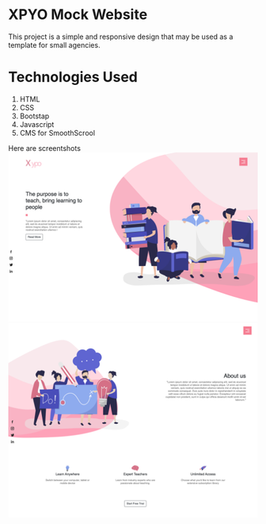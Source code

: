 # XPYO Mock Website
This project is a simple and responsive design that may be used as a template for small agencies. 

# Technologies Used 
1. HTML 
2. CSS 
3. Bootstap
4. Javascript
5. CMS for SmoothScrool


Here are screentshots 
![ ](Assets/screenshot-1.png)
![ ](Assets/screenshot-3.png)


